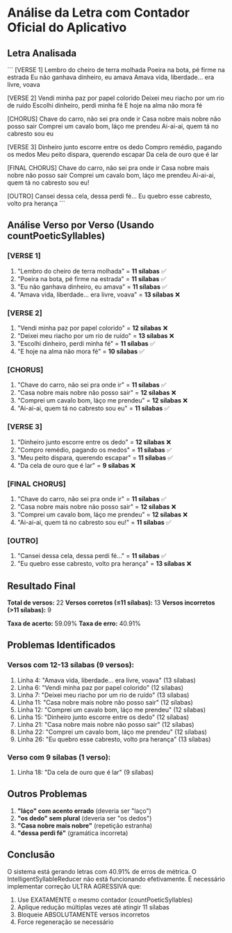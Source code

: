 # Análise da Letra com Contador Oficial do Aplicativo

## Letra Analisada

\`\`\`
[VERSE 1]
Lembro do cheiro de terra molhada
Poeira na bota, pé firme na estrada
Eu não ganhava dinheiro, eu amava
Amava vida, liberdade... era livre, voava

[VERSE 2]
Vendi minha paz por papel colorido
Deixei meu riacho por um rio de ruído
Escolhi dinheiro, perdi minha fé
E hoje na alma não mora fé

[CHORUS]
Chave do carro, não sei pra onde ir
Casa nobre mais nobre não posso sair
Comprei um cavalo bom, láço me prendeu
Ai-ai-ai, quem tá no cabresto sou eu

[VERSE 3]
Dinheiro junto escorre entre os dedo
Compro remédio, pagando os medos
Meu peito dispara, querendo escapar
Da cela de ouro que é lar

[FINAL CHORUS]
Chave do carro, não sei pra onde ir
Casa nobre mais nobre não posso sair
Comprei um cavalo bom, láço me prendeu
Ai-ai-ai, quem tá no cabresto sou eu!

[OUTRO]
Cansei dessa cela, dessa perdi fé...
Eu quebro esse cabresto, volto pra herança
\`\`\`

## Análise Verso por Verso (Usando countPoeticSyllables)

### [VERSE 1]
1. "Lembro do cheiro de terra molhada" = **11 sílabas** ✅
2. "Poeira na bota, pé firme na estrada" = **11 sílabas** ✅
3. "Eu não ganhava dinheiro, eu amava" = **11 sílabas** ✅
4. "Amava vida, liberdade... era livre, voava" = **13 sílabas** ❌

### [VERSE 2]
1. "Vendi minha paz por papel colorido" = **12 sílabas** ❌
2. "Deixei meu riacho por um rio de ruído" = **13 sílabas** ❌
3. "Escolhi dinheiro, perdi minha fé" = **11 sílabas** ✅
4. "E hoje na alma não mora fé" = **10 sílabas** ✅

### [CHORUS]
1. "Chave do carro, não sei pra onde ir" = **11 sílabas** ✅
2. "Casa nobre mais nobre não posso sair" = **12 sílabas** ❌
3. "Comprei um cavalo bom, láço me prendeu" = **12 sílabas** ❌
4. "Ai-ai-ai, quem tá no cabresto sou eu" = **11 sílabas** ✅

### [VERSE 3]
1. "Dinheiro junto escorre entre os dedo" = **12 sílabas** ❌
2. "Compro remédio, pagando os medos" = **11 sílabas** ✅
3. "Meu peito dispara, querendo escapar" = **11 sílabas** ✅
4. "Da cela de ouro que é lar" = **9 sílabas** ❌

### [FINAL CHORUS]
1. "Chave do carro, não sei pra onde ir" = **11 sílabas** ✅
2. "Casa nobre mais nobre não posso sair" = **12 sílabas** ❌
3. "Comprei um cavalo bom, láço me prendeu" = **12 sílabas** ❌
4. "Ai-ai-ai, quem tá no cabresto sou eu!" = **11 sílabas** ✅

### [OUTRO]
1. "Cansei dessa cela, dessa perdi fé..." = **11 sílabas** ✅
2. "Eu quebro esse cabresto, volto pra herança" = **13 sílabas** ❌

## Resultado Final

**Total de versos:** 22
**Versos corretos (≤11 sílabas):** 13
**Versos incorretos (>11 sílabas):** 9

**Taxa de acerto:** 59.09%
**Taxa de erro:** 40.91%

## Problemas Identificados

### Versos com 12-13 sílabas (9 versos):
1. Linha 4: "Amava vida, liberdade... era livre, voava" (13 sílabas)
2. Linha 6: "Vendi minha paz por papel colorido" (12 sílabas)
3. Linha 7: "Deixei meu riacho por um rio de ruído" (13 sílabas)
4. Linha 11: "Casa nobre mais nobre não posso sair" (12 sílabas)
5. Linha 12: "Comprei um cavalo bom, láço me prendeu" (12 sílabas)
6. Linha 15: "Dinheiro junto escorre entre os dedo" (12 sílabas)
7. Linha 21: "Casa nobre mais nobre não posso sair" (12 sílabas)
8. Linha 22: "Comprei um cavalo bom, láço me prendeu" (12 sílabas)
9. Linha 26: "Eu quebro esse cabresto, volto pra herança" (13 sílabas)

### Verso com 9 sílabas (1 verso):
1. Linha 18: "Da cela de ouro que é lar" (9 sílabas)

## Outros Problemas

1. **"láço" com acento errado** (deveria ser "laço")
2. **"os dedo" sem plural** (deveria ser "os dedos")
3. **"Casa nobre mais nobre"** (repetição estranha)
4. **"dessa perdi fé"** (gramática incorreta)

## Conclusão

O sistema está gerando letras com 40.91% de erros de métrica. O IntelligentSyllableReducer não está funcionando efetivamente. É necessário implementar correção ULTRA AGRESSIVA que:

1. Use EXATAMENTE o mesmo contador (countPoeticSyllables)
2. Aplique redução múltiplas vezes até atingir 11 sílabas
3. Bloqueie ABSOLUTAMENTE versos incorretos
4. Force regeneração se necessário
